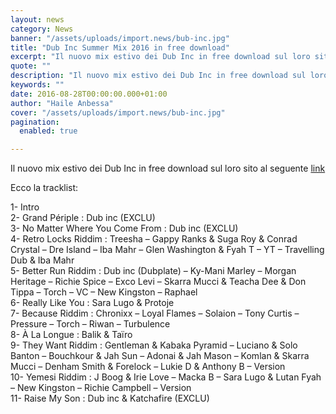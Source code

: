 ```yaml
---
layout: news
category: News
banner: "/assets/uploads/import.news/bub-inc.jpg"
title: "Dub Inc Summer Mix 2016 in free download"
excerpt: "Il nuovo mix estivo dei Dub Inc in free download sul loro sito al seguente link Ecco la tracklist: 1- Intro 2- Grand Périple : Dub inc (EXCLU) 3- No Matter Where You Come From : Dub inc (EXCLU) 4- Retro Locks Riddim : Treesha – Gappy Ranks & Suga Roy & Conrad Crystal – [&hellip"
quote: ""
description: "Il nuovo mix estivo dei Dub Inc in free download sul loro sito al seguente link Ecco la tracklist: 1- Intro 2- Grand Périple : Dub inc (EXCLU) 3- No Matter Where You Come From : Dub inc (EXCLU) 4- Retro Locks Riddim : Treesha – Gappy Ranks & Suga Roy & Conrad Crystal – [&hellip"
keywords: ""
date: 2016-08-28T00:00:00.000+01:00
author: "Haile Anbessa"
cover: "/assets/uploads/import.news/bub-inc.jpg"
pagination:
  enabled: true

---
```


Il nuovo mix estivo dei Dub Inc in free download sul loro sito al seguente [link](http://dub-inc.com/en/news/)

Ecco la tracklist:

1- Intro  
2- Grand Périple : Dub inc (EXCLU)  
3- No Matter Where You Come From : Dub inc (EXCLU)  
4- Retro Locks Riddim : Treesha – Gappy Ranks & Suga Roy & Conrad Crystal – Dre Island – Iba Mahr – Glen Washington & Fyah T – YT – Travelling Dub & Iba Mahr  
5- Better Run Riddim : Dub inc (Dubplate) – Ky-Mani Marley – Morgan Heritage – Richie Spice – Exco Levi – Skarra Mucci & Teacha Dee & Don Tippa – Torch – VC – New Kingston – Raphael  
6- Really Like You : Sara Lugo & Protoje  
7- Because Riddim : Chronixx – Loyal Flames – Solaion – Tony Curtis – Pressure – Torch – Riwan – Turbulence  
8- À La Longue : Balik & Taïro  
9- They Want Riddim : Gentleman & Kabaka Pyramid – Luciano & Solo Banton – Bouchkour & Jah Sun – Adonai & Jah Mason – Komlan & Skarra Mucci – Denham Smith & Forelock – Lukie D & Anthony B – Version  
10- Yemesi Riddim : J Boog & Irie Love – Macka B – Sara Lugo & Lutan Fyah – New Kingston – Richie Campbell – Version  
11- Raise My Son : Dub inc & Katchafire (EXCLU)